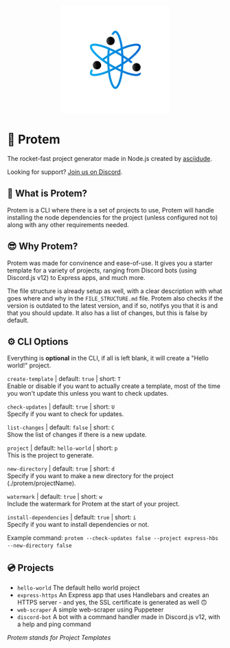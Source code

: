 <div style="text-align:center;">
    <img src="images/icon.png" style="width:50%;height:50%;"/>
</div>

# :rocket: Protem

The rocket-fast project generator made in Node.js created by [asciidude](https://www.github.com/asciidude).

Looking for support? [Join us on Discord](https://discord.gg/NBxHE5UyTD).

## :thinking:  What is Protem?
Protem is a CLI where there is a set of projects to use, Protem will handle installing the node dependencies for the project (unless configured not to) along with any other requirements needed.

## :sunglasses: Why Protem?
Protem was made for convinence and ease-of-use. It gives you a starter template for a variety of projects, ranging from Discord bots (using Discord.js v12) to Express apps, and much more.

The file structure is already setup as well, with a clear description with what goes where and why in the `FILE_STRUCTURE.md` file. Protem also checks if the version is outdated to the latest version, and if so, notifys you that it is and that you should update. It also has a list of changes, but this is false by default.

## :gear: CLI Options
Everything is <b>optional</b> in the CLI, if all is left blank, it will create a "Hello world!" project.

`create-template` | default: `true` | short: `T`\
Enable or disable if you want to actually create a template, most of the time you won't update this unless you want to check updates.

`check-updates` | default: `true` | short: `U`\
Specify if you want to check for updates.

`list-changes` | default: `false` | short: `C`\
Show the list of changes if there is a new update.

`project` | default: `hello-world` | short: `p`\
This is the project to generate.

`new-directory` | default: `true` | short: `d`\
Specify if you want to make a new directory for the project (./protem/projectName).

`watermark` | default: `true` | short: `w`\
Include the watermark for Protem at the start of your project.

`install-dependencies` | default: `true` | short: `i`\
Specify if you want to install dependencies or not.

Example command: `protem --check-updates false --project express-hbs --new-directory false`

## :cd: Projects

* `hello-world` The default hello world project
* `express-https` An Express app that uses Handlebars and creates an HTTPS server - and yes, the SSL certificate is generated as well 🙃
* `web-scraper` A simple web-scraper using Puppeteer
* `discord-bot` A bot with a command handler made in Discord.js v12, with a help and ping command

<i>Protem stands for Project Templates</i>